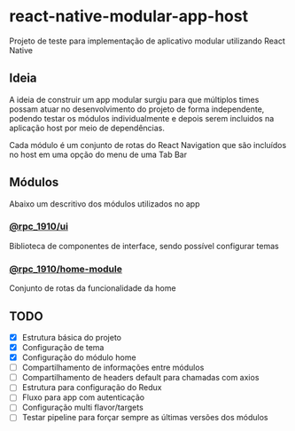 # react-native-modular-app-host

Projeto de teste para implementação de aplicativo modular utilizando React Native

## Ideia

A ideia de construir um app modular surgiu para que múltiplos times possam atuar no desenvolvimento do projeto de forma independente, podendo testar os módulos individualmente e depois serem incluidos na aplicação host por meio de dependências.

Cada módulo é um conjunto de rotas do React Navigation que são incluídos no host em uma opção do menu de uma Tab Bar

## Módulos

Abaixo um descritivo dos módulos utilizados no app

### [@rpc_1910/ui](https://github.com/rpc1910/rn-ui-lib)

Biblioteca de componentes de interface, sendo possível configurar temas

### [@rpc_1910/home-module](https://github.com/rpc1910/rn-home-module)

Conjunto de rotas da funcionalidade da home

## TODO

- [x] Estrutura básica do projeto
- [x] Configuração de tema
- [x] Configuração do módulo home
- [ ] Compartilhamento de informações entre módulos
- [ ] Compartilhamento de headers default para chamadas com axios
- [ ] Estrutura para configuração do Redux
- [ ] Fluxo para app com autenticação
- [ ] Configuração multi flavor/targets
- [ ] Testar pipeline para forçar sempre as últimas versões dos módulos
